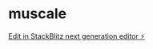 # muscale

[Edit in StackBlitz next generation editor ⚡️](https://stackblitz.com/~/github.com/wesleyalvarenga/muscale)
